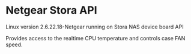 # Netgear Stora API
Linux version 2.6.22.18-Netgear running on Stora NAS device board API

Provides access to the realtime CPU temperature and controls case FAN speed.
